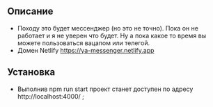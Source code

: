 ## Описание

- Походу это будет мессенджер (но это не точно). Пока он не работает и я не уверен что будет. Ну а пока какое то время вы можете пользоваться вацапом или телегой. 
- Домен Netlify https://ya-messenger.netlify.app

## Установка

- Выполнив npm run start проект станет доступен по адресу http://localhost:4000/ ;
